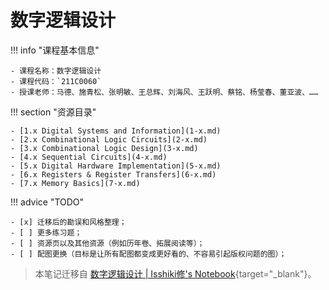 # 数字逻辑设计

!!! info "课程基本信息"

    - 课程名称：数字逻辑设计
    - 课程代码：`211C0060`
    - 授课老师：马德、施青松、张明敏、王总辉、刘海风、王跃明、蔡铭、杨莹春、董亚波、……

!!! section "资源目录"

    - [1.x Digital Systems and Information](1-x.md)
    - [2.x Combinational Logic Circuits](2-x.md)
    - [3.x Combinational Logic Design](3-x.md)
    - [4.x Sequential Circuits](4-x.md)
    - [5.x Digital Hardware Implementation](5-x.md)
    - [6.x Registers & Register Transfers](6-x.md)
    - [7.x Memory Basics](7-x.md)

!!! advice "TODO"

    - [x] 迁移后的勘误和风格整理；
    - [ ] 更多练习题；
    - [ ] 资源页以及其他资源（例如历年卷、拓展阅读等）；
    - [ ] 配图更换（目标是让所有配图都变成更好看的、不容易引起版权问题的图）；


> 本笔记迁移自 [数字逻辑设计 | Isshiki修's Notebook](https://note.isshikih.top/cour_note/D2QD_DigitalDesign/){target="_blank"}。